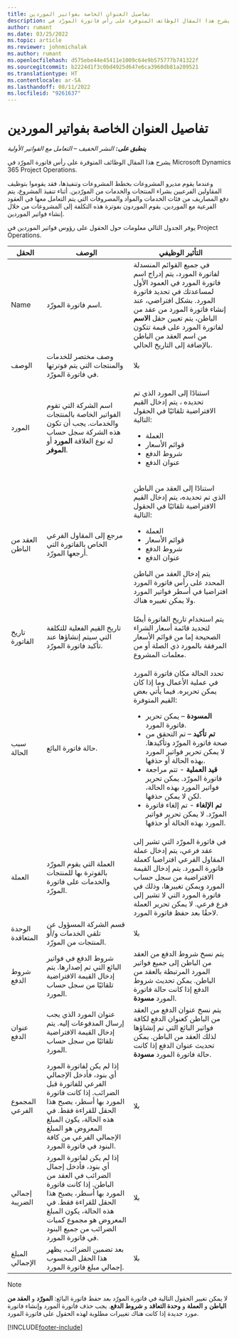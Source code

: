```yaml
---
title: تفاصيل العنوان الخاصة بفواتير الموردين
description: يشرح هذا المقال الوظائف المتوفرة على رأس فاتورة المورّد في Microsoft Dynamics 365 Project Operations.
author: rumant
ms.date: 03/25/2022
ms.topic: article
ms.reviewer: johnmichalak
ms.author: rumant
ms.openlocfilehash: d575ebe44e45411e1009c64e9b575777b741322f
ms.sourcegitcommit: b2224d1f3c0bd4925d647e6ca3960db81a209521
ms.translationtype: HT
ms.contentlocale: ar-SA
ms.lasthandoff: 08/11/2022
ms.locfileid: "9261637"
---
```

# <a name="header-details-for-vendor-invoices"></a>تفاصيل العنوان الخاصة بفواتير الموردين

_**ينطبق على:** النشر الخفيف – التعامل مع الفواتير الأولية_

يشرح هذا المقال الوظائف المتوفرة على رأس فاتورة المورّد في Microsoft Dynamics 365 Project Operations.

وعندما يقوم مديرو المشروعات بخطط المشروعات وتنفيذها، فقد يقوموا بتوظيف المقاولين الفرعيين بشراء المنتجات والخدمات من المورّدين. أثناء تنفيذ المشروع، يتم دفع المصاريف من فئات الخدمات والمواد والمصروفات التي يتم التعامل معها في العقود الفرعية مع الموردين. يقوم الموردون بفوترة هذه التكلفة إلى المشروعات من خلال إنشاء فواتير الموردين.

يوفر الجدول التالي معلومات حول الحقول على رؤوس فواتير الموردين في Project Operations.

| الحقل | الوصف  | التأثير الوظيفي |
| --- | --- | --- |
| Name | اسم فاتورة المورّد. | في جميع القوائم المنسدلة لفاتورة المورد، يتم إدراج اسم فاتورة المورد في العمود الأول لمساعدتك في تحديد فاتورة المورد. بشكل افتراضي، عند إنشاء فاتورة المورد من عقد من الباطن، يتم تعيين حقل **الاسم** لفاتورة المورد على قيمة تتكون من اسم العقد من الباطن بالإضافة إلى التاريخ الحالي. |
| الوصف  | وصف مختصر للخدمات والمنتجات التي يتم فوترتها في فاتورة المورّد. | ‏‫بلا |
| المورد | اسم الشركة التي تقوم الفواتير الخاصة بالمنتجات والخدمات. يجب أن تكون هذه الشركة سجل حساب له نوع العلاقة **المورد** أو **الموفر**. | <p>استنادًا إلى المورد الذي تم تحديده ، يتم إدخال القيم الافتراضية تلقائيًا في الحقول التالية:</p><ul><li>‏‏العملة</li><li>قوائم الأسعار</li><li>شروط الدفع</li><li>عنوان الدفع</li></ul> |
| العقد من الباطن | مرجع إلى المقاول الفرعي الخاص بالفاتورة التي أرجعها المورّد. | <p>استنادًا إلى العقد من الباطن الذي تم تحديده، يتم إدخال القيم الافتراضية تلقائيًا في الحقول التالية:</p><ul><li>‏‏العملة</li><li>قوائم الأسعار</li><li>شروط الدفع</li><li>عنوان الدفع</li></ul><p>يتم إدخال العقد من الباطن المحدد على رأس فاتورة المورد افتراضيا في أسطر فواتير المورد ولا يمكن تغييره هناك.</p> |
| تاريخ الفاتورة | تاريخ القيم الفعلية للتكلفة التي سيتم إنشاؤها عند تأكيد فاتورة المورّد. | يتم استخدام تاريخ الفاتورة أيضًا لتحديد قائمة أسعار الشراء الصحيحة إما من قوائم الأسعار المرفقة بالمورد ذي الصلة أو من معلمات المشروع. |
| سبب الحالة  | حالة فاتورة البائع. | <p>تحدد الحالة مكان فاتورة المورد في عملية الأعمال وما إذا كان يمكن تحريره. فيما يأتي بعض القيم المتوفرة:</p><ul><li>**المسودة** – يمكن تحرير فاتورة المورد.</li><li>**تم تأكيد** – تم التحقق من صحة فاتورة المورّد وتأكيدها. لا يمكن تحرير فواتير المورد بهذه الحالة أو حذفها.</li><li>**قيد العملية** - تتم مراجعة فاتورة المورّد. يمكن تحرير فواتير المورد بهذه الحالة، لكن لا يمكن حذفها.</li><li>**تم الإلغاء** - تم إلغاء فاتورة المورّد. لا يمكن تحرير فواتير المورد بهذه الحالة أو حذفها.</li></ul> |
| ‏‏العملة | العملة التي يقوم المورّد بالفوترة بها للمنتجات والخدمات على فاتورة المورّد. | في فاتورة المورّد التي تشير إلى عقد فرعي، يتم إدخال عملة المقاول الفرعي افتراضيا كعملة فاتورة المورد. يتم إدخال القيمة الافتراضية من سجل حساب المورد ويمكن تغييرها، وذلك في فاتورة المورد التي لا تشير إلى فرع فرعي. لا يمكن تحرير العملة لاحقًا بعد حفظ فاتورة المورد. |
| الوحدة المتعاقدة | قسم الشركة المسؤول عن تلقي الخدمات و/أو المنتجات من المورّد. | ‏‫بلا |
| شروط الدفع | شروط الدفع في فواتير البائع التي تم إصدارها. يتم إدخال القيمة الافتراضية تلقائيًا من سجل حساب المورد. | يتم نسخ شروط الدفع من العقد من الباطن إلى جميع فواتير المورد المرتبطة بالعقد من الباطن. يمكن تحديث شروط الدفع إذا كانت حالة فاتورة المورد **مسودة**. |
| عنوان الدفع | عنوان المورد الذي يجب إرسال المدفوعات إليه. يتم إدخال القيمة الافتراضية تلقائيًا من سجل حساب المورد. | يتم نسخ عنوان الدفع من العقد من الباطن كعنوان الدفع لكافة فواتير البائع التي تم إنشاؤها لذلك العقد من الباطن. يمكن تحديث عنوان الدفع إذا كانت حالة فاتورة المورد **مسودة**. |
| المجموع الفرعي | إذا لم يكن لفاتورة المورد أي بنود، فأدخل الإجمالي الفرعي للفاتورة قبل الضرائب. إذا كانت فاتورة المورد بها أسطر، يصبح هذا الحقل للقراءة فقط. في هذه الحالة، يكون المبلغ المعروض هو المبلغ الإجمالي الفرعي من كافة البنود في فاتورة المورد. | ‏‫بلا |
| ‏‫إجمالي الضريبة‬ | إذا لم يكن لفاتورة المورد أي بنود، فأدخل إجمال الضرائب في العقد من الباطن. إذا كانت فاتورة المورد بها أسطر، يصبح هذا الحقل للقراءة فقط. في هذه الحالة، يكون المبلغ المعروض هو مجموع كميات الضرائب من جميع البنود في فاتورة المورد. | ‏‫بلا |
| المبلغ الإجمالي | بعد تضمين الضرائب، يظهر هذا الحقل المحسوب إجمالي مبلغ فاتورة المورد. | ‏‫بلا |

> [!NOTE]
> لا يمكن تغيير الحقول التالية في فاتورة المورّد بعد حفظ فاتورة البائع: **المورّد** و **العقد من الباطن** و **العملة** و **وحدة التعاقد** و **شروط الدفع**. يجب حذف فاتورة المورد وإنشاء فاتورة مورد جديدة إذا كانت هناك تغييرات مطلوبة لهذه الحقول على فاتورة المورد.

[!INCLUDE[footer-include](../../includes/footer-banner.md)]
